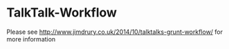 TalkTalk-Workflow
=================

Please see http://www.jimdrury.co.uk/2014/10/talktalks-grunt-workflow/ for more information
